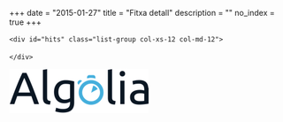 +++
date        = "2015-01-27"
title       = "Fitxa detall"
description = ""
no_index 	= true
+++
<link href="/css/cercador.css" rel="stylesheet" type="text/css" />

<section class="rslt" id="cercador_text">

<div class="row">

    <div id="hits" class="list-group col-xs-12 col-md-12">
    	
    </div>

</div>

</section>

<!-- TEMPLATES -->
<script type="text/html" id="hit-template">
	<div class="destacat_text list-group-item">
        <h2>{{Denominació}}</h2>
        <div class="block-with-text">
        </div>
	</div>
</script>

<script type="text/html" id="no-results-template">
	<div id="no-results-message">
	  <p>No s'han trobat resultats per a la cerca <em>"{{query}}"</em>.</p>
	  <!--a href="." class='clear-all'>Neteja la cerca</a-->
	</div>
</script>

<script type="text/html" id="stats-template">
  S'han trobat <b>{{nbHits}}</b> resultats
</script>
<!-- /TEMPLATES -->

<div id="logo-algolia">
	<img src="/images/algolia/Algolia_logo_bg-white.jpg" alt="Logo Algolia" />
</div>

<script src="//cdnjs.cloudflare.com/ajax/libs/showdown/1.4.2/showdown.min.js"></script>
<script src="//cdn.jsdelivr.net/instantsearch.js/1/instantsearch.min.js"></script>
<script src="../app.js"></script>
